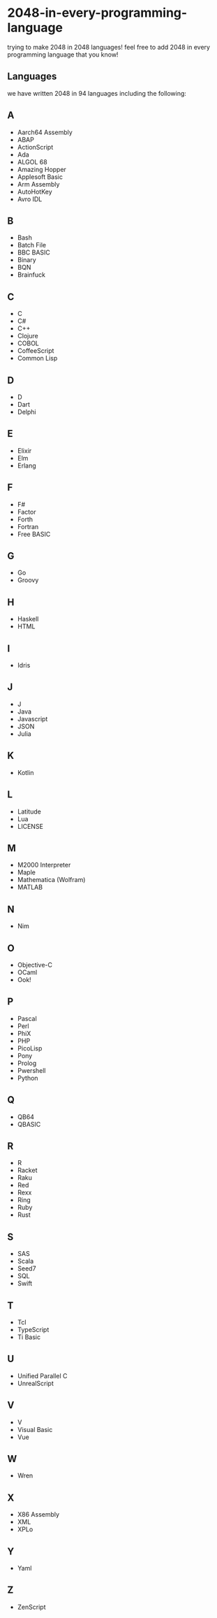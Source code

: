 # 2048-in-every-programming-language
trying to make 2048 in 2048 languages! feel free to add 2048 in every programming language that you know! 
## Languages
we have written 2048 in 94 languages including the following:
## A
* Aarch64 Assembly
* ABAP
* ActionScript
* Ada
* ALGOL 68
* Amazing Hopper
* Applesoft Basic
* Arm Assembly
* AutoHotKey
* Avro IDL
## B
* Bash
* Batch File
* BBC BASIC
* Binary
* BQN
* Brainfuck
## C
* C
* C#
* C++
* Clojure
* COBOL
* CoffeeScript
* Common Lisp
## D
* D
* Dart
* Delphi
## E
* Elixir
* Elm
* Erlang
## F
* F#
* Factor
* Forth
* Fortran
* Free BASIC
## G
* Go
* Groovy
## H
* Haskell
* HTML
## I
* Idris
## J
* J
* Java
* Javascript
* JSON
* Julia
## K
* Kotlin
## L
* Latitude
* Lua
* LICENSE
## M
* M2000 Interpreter
* Maple
* Mathematica (Wolfram)
* MATLAB
## N
* Nim
## O
* Objective-C
* OCaml
* Ook!
## P
* Pascal
* Perl
* PhiX
* PHP
* PicoLisp
* Pony
* Prolog
* Pwershell
* Python
## Q
* QB64
* QBASIC
## R
* R
* Racket
* Raku
* Red
* Rexx
* Ring
* Ruby
* Rust
## S
* SAS
* Scala
* Seed7
* SQL
* Swift
## T
* Tcl
* TypeScript
* Ti Basic
## U
* Unified Parallel C
* UnrealScript
## V
* V
* Visual Basic
* Vue
## W
* Wren
## X
* X86 Assembly
* XML
* XPLo
## Y
* Yaml
## Z
* ZenScript
